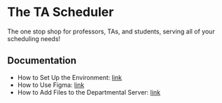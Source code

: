 # The TA Scheduler

The one stop shop for professors, TAs, and students, serving all of your scheduling needs!
## Documentation
 - How to Set Up the Environment: [link](https://docs.google.com/document/d/10PvM36Mi2j2QNy9lwAXYrqdXX-m-qGYvnuNdI0aOgp8/edit?usp=sharing)
 - How to Use Figma: [link](https://docs.google.com/document/d/1EnX3DEN8PbpazkRa8YDx8J1a7bYPyorAw8GZLyZNhCw/edit?usp=sharing)
 - How to Add Files to the Departmental Server: [link](https://docs.google.com/document/d/1oGgJVLqWFKDjDrc63p3Mi5M2FVJJ5rOTx0jgYGiQRPI/edit?usp=sharing)